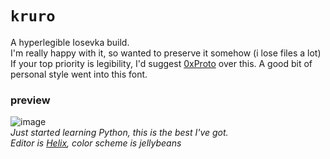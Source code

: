 # `kruro`
A hyperlegible Iosevka build.
<br />
I'm really happy with it, so wanted to preserve it somehow (i lose files a lot)
<br />
If your top priority is legibility, I'd suggest [0xProto](https://github.com/0xType/0xProto) over this. A good bit of personal style went into this font.

### preview
![image](https://github.com/user-attachments/assets/31cf7c43-a71f-4a16-bae1-5adcaf7abd8c)
<br />
*Just started learning Python, this is the best I've got.*
<br />
*Editor is [Helix](https://github.com/helix-editor/), color scheme is jellybeans*
